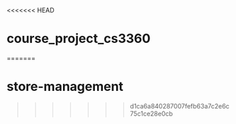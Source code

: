 <<<<<<< HEAD
# course_project_cs3360
=======
# store-management
>>>>>>> d1ca6a840287007fefb63a7c2e6c75c1ce28e0cb

